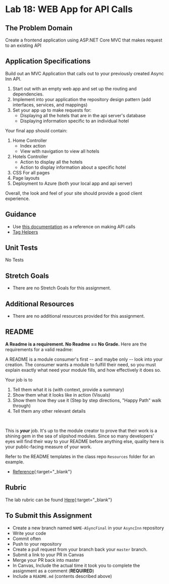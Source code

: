 # Lab 18: WEB App for API Calls

## The Problem Domain

Create a frontend application using ASP.NET Core MVC that makes request to an existing API

## Application Specifications

Build out an MVC Application that calls out to your previously created Async Inn API.

1. Start out with an empty web app and set up the routing and dependencies.
2. Implement into your application the repository design pattern (add interfaces, services, and mappings)
3. Set your app up to make requests for:
   - Displaying all the hotels that are in the api server's database
   - Displaying information specific to an individual hotel


Your final app should contain:
 1. Home Controller
    - Index action
    - View with navigation to view all hotels
 2. Hotels Controller
    - Action to display all the hotels
    - Action to display information about a specific hotel
 3. CSS For all pages
 4. Page layouts
 5. Deployment to Azure (both your local app and api server)

Overall, the look and feel of your site should provide a good client experience.


## Guidance
- Use [this documentation](https://docs.microsoft.com/en-us/dotnet/csharp/tutorials/console-webapiclient) as a reference on making API calls
- [Tag Helpers](https://docs.microsoft.com/en-US/aspnet/core/mvc/views/tag-helpers/intro?view=aspnetcore-3.1)


## Unit Tests
No Tests


## Stretch Goals
- There are no Stretch Goals for this assignment.

## Additional Resources
- There are no additional resources provided for this assignment.

## README

**A Readme is a requirement. No Readme == No Grade.** 
Here are the requirements for a valid readme:

A README is a module consumer's first -- and maybe only -- look into your creation. The consumer wants a module to fulfill their need, so you must explain exactly what need your module fills, and how effectively it does so.

Your job is to

1. Tell them what it is (with context, provide a summary)
1. Show them what it looks like in action (Visuals)
1. Show them how they use it (Step by step directions, "Happy Path" walk through)
1. Tell them any other relevant details
<br />

This is ***your*** job. It's up to the module creator to prove that their work is a shining gem in the sea of slipshod modules. Since so many developers' eyes will find their way to your README before anything else, quality here is your public-facing measure of your work.

Refer to the README templates in the class repo `Resources` folder for an example. 
- [Reference](https://github.com/noffle/art-of-readme){:target="_blank"} 


## Rubric

The lab rubric can be found [Here](../../Resources/rubric){:target="_blank"} 

## To Submit this Assignment

- Create a new branch named `NAME-ASyncFinal` in your `AsyncInn` repository
- Write your code
- Commit often
- Push to your repository
- Create a pull request from your branch back your `master` branch.
- Submit a link to your PR in Canvas
- Merge your PR back into master
- In Canvas, Include the actual time it took you to complete the assignment as a comment (**REQUIRED**)
- Include a `README.md` (contents described above)